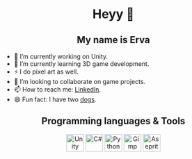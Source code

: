 <h1 align="center">Heyy 👋</h1>
<h2 align="center">My name is Erva</h2>

- 🔭 I’m currently working on Unity.
- 🌱 I’m currently learning 3D game development.
- ⚡ I do pixel art as well.
- 👯 I’m looking to collaborate on game projects.
- 📫 How to reach me: <a href="https://www.linkedin.com/in/ervacoban/" target="_blank">LinkedIn</a>.
- 😄 Fun fact: I have two <a href="https://raw.githubusercontent.com/ervacoban/website_test/main/images/hey.jpg" target="_blank">dogs</a>.

<h2 align="center">Programming languages & Tools</h2>
<p align="center"> 
  <a href="https://unity.com/" target="_blank"><img src="https://preview.redd.it/tu3gt6ysfxq71.png?auto=webp&s=10ab55d9dc09e7ed6ea59bd5916800a5272d5969" alt="Unity" width="40" height="40"/></a> <a href="https://docs.microsoft.com/en-us/dotnet/csharp/" target="_blank"><img src="https://shwanoff.ru/wp-content/uploads/2018/06/logo-csharp.png" alt="C#" width="40" height="40"/></a> <a href="https://www.python.org/" target="_blank"><img src="https://upload.wikimedia.org/wikipedia/commons/thumb/c/c3/Python-logo-notext.svg/1200px-Python-logo-notext.svg.png" alt="Python" width="40" height="40"/></a> <a href="https://www.gimp.org/" target="_blank"><img src="https://upload.wikimedia.org/wikipedia/commons/thumb/4/45/The_GIMP_icon_-_gnome.svg/1200px-The_GIMP_icon_-_gnome.svg.png" alt="Gimp" width="40" height="40"/></a> <a href="https://www.aseprite.org/" target="_blank"><img src="https://img.informer.com/icons_mac/png/128/429/429789.png" alt="Aseprite" width="40" height="40"/></a>
</p>
